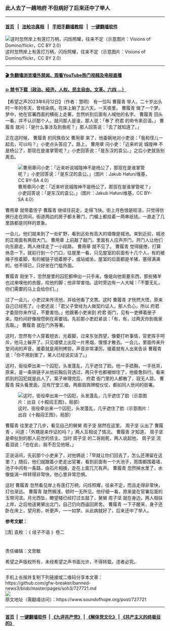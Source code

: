 ### 此人去了一趟地府 不但病好了后来还中了举人
------------------------

#### [首页](https://github.com/gfw-breaker/banned-news3/blob/master/README.md) &nbsp;&nbsp;|&nbsp;&nbsp; [法轮功真相](https://github.com/begood0513/basic/blob/master/README.md)  &nbsp;&nbsp;|&nbsp;&nbsp; [手把手翻墙教程](https://github.com/gfw-breaker/guides/wiki)  &nbsp;&nbsp;|&nbsp;&nbsp; [一键翻墙软件](https://github.com/gfw-breaker/nogfw/blob/master/README.md)  



<div><img alt="这时忽然岸上有莲灯万柄，闪烁照耀，往来不定（示意图片：Visions of Domino/flickr，CC BY 2.0）" src="https://img.soundofhope.org/2023-06/1686539701515-1686578058627.jpg"/>
<br/><figcaption class="caption">
 这时忽然岸上有莲灯万柄，闪烁照耀，往来不定（示意图片：Visions of Domino/flickr，CC BY 2.0）
</figcaption></div><hr/>

#### [ 🎬  免翻墙浏览墙外禁闻、观看YouTube热门视频及电视直播](https://github.com/gfw-breaker/HelloWorld)

#### [ 💥  禁书下载（政治、经济、人权、民主自由、文革、六四 ...）](https://github.com/gfw-breaker/books/blob/master/README.md)

<div><div class="Content__Wrapper sc-1bvya0-0 elmmKw article_body" data-checkusr="" itemprop="articleBody">
 <div id="post_place_1">
 </div>
 <p class="meta-top">
  <span class="meta">
   【希望之声2023年6月12日】（作者：慧明）
  </span>
  有一位叫
  <ok href="/term/879812">
   曹履青
  </ok>
  举人，二十岁出头时一年的冬天，曾经染病，在床上躺了五六天。一天夜里，
  <ok href="/term/879812">
   曹履青
  </ok>
  做了一个梦。梦中，他在官署西面的横街上走著，忽然听到后面有人喊他的名字。
  <ok href="/term/879812">
   曹履青
  </ok>
  回头一看，并不认识那个人。就问那人是谁，那人说：「奉了
  <ok href="/term/868379">
   府君
  </ok>
  的命令来召请。」
  <ok href="/term/879812">
   曹履青
  </ok>
  就问：「是什么事涉及到我呢？」那人回答说：「去了就知道了。」
 </p>
 <p>
  正在这时候，
  <ok href="/term/879812">
   曹履青
  </ok>
  的同族伯父
  <ok href="/term/879494">
   曹用章
  </ok>
  来了，他委婉地对小吏说：「我和侄儿一起去，可以吗？」小吏点头答应了。路上，
  <ok href="/term/879494">
   曹用章
  </ok>
  问小吏：「近来听说
  <ok href="/term/122738">
   城隍神
  </ok>
  不是杨公了，那现在是谁掌管呢？」小吏回答说：「是东汉的袁公。」之后小吏就告别离去。
 </p>
 <figure class="OImage__StyledFigure-sc-1lfley0-0 jWYblU">
  <img alt="曹用章问小吏：「近来听说城隍神不是杨公了，那现在是谁掌管呢？」小吏回答说：「是东汉的袁公。」（图片：Jakub Hałun/维基，CC BY-SA 4.0）" src="https://img.soundofhope.org/2023-03/1679986688534-1680191125221.jpg"/>
  <br/><figcaption>
   曹用章问小吏：「近来听说城隍神不是杨公了，那现在是谁掌管呢？」小吏回答说：「是东汉的袁公。」（图片：Jakub Hałun/维基，CC BY-SA 4.0）
  </figcaption>
 </figure>
 <p>
  <ok href="/term/879494">
   曹用章
  </ok>
  就带着侄子
  <ok href="/term/879812">
   曹履青
  </ok>
  继续往前走，走得飞快。街上月色很是皎洁，只觉得仿佛行走在阴间，街道两边的房子都关著门，门楣上都挂着一两串纸钱。一直走了几里路都是同样的景象。
 </p>
 <p>
  一会儿，他们就来到了一处旷野，看到远处有高大的墙像是城池。来到近前，城池的正南面有两扇大门。
  <ok href="/term/879494">
   曹用章
  </ok>
  上前敲了敲门，里面有人应声开门，开门人让他们向东廊走，两人继续走了一小段路，
  <ok href="/term/879494">
   曹用章
  </ok>
  就不见了。
  <ok href="/term/879812">
   曹履青
  </ok>
  觉得疲倦，打算休息一下，就前行到一个门口，往屋里一看，只见屋室的前面有十几个人，有的被绳子拴着脚，有的被链子锁着脖子，或站或坐。屋室的后面都是羊猪，塞得满满的。他不得已，只好坐在门槛外面。
 </p>
 <p>
  <ok href="/term/879812">
   曹履青
  </ok>
  刚坐下，忽然屋里的囚犯都伸出一只手来，像是向他索要东西，那些猪羊也过来嗅他的衣服，咬他的脚；他非常害怕。这时旁边有一人大喊：「不要无礼，你们需要的马上会给你们。」
 </p>
 <p>
  过了一会儿，小吏过来传讯他，并给他看了文票。这时
  <ok href="/term/879812">
   曹履青
  </ok>
  才恍然大悟，原来自己已经死了。小吏还说：「君父子曾经为人做契约证人，那人负心，所以
  <ok href="/term/868379">
   府君
  </ok>
  才委屈你来作证，不要害怕。」他跟著小吏来到
  <ok href="/term/868379">
   府君
  </ok>
  衙门，见有一吏捧着册子来，隐约间好像按惯例在索要钱。先前那小吏赶紧说：「有，有，过两天你到我家去取。」
  <ok href="/term/879812">
   曹履青
  </ok>
  就在门外等著。
 </p>
 <p>
  这时，忽然有个人穿着短衣，光着脚，过来东张西望，像要打听事情，官吏挥手呵斥，他马上躲开了。只见墙壁上出现一片黑烟，慢慢才散去。一会儿，里面传来升堂问询的声音，接着就是用刑拷掠，声音非常凄厉。接着就有人出来告诉
  <ok href="/term/879812">
   曹履青
  </ok>
  说：「你不用到案了，某人已经说实话了。」
 </p>
 <p>
  这时，衙役牵出来一个囚犯，头发蓬乱，几乎遮住了脸。他一手捂胸，一手抚背，原来，是一条铁链子从他前胸后背透过，两只手也都被绑住了，他疲惫斜行。看来抓到的囚犯就是此人了。案子审理完后，
  <ok href="/term/868379">
   府君
  </ok>
  衙门里的人都散了，寂无人踪。
  <ok href="/term/879812">
   曹履青
  </ok>
  探头看里面，见有厅堂三楹，两廊肩舆牌棍仪仗，都如同人世间的衙署。
 </p>
 <figure class="OImage__StyledFigure-sc-1lfley0-0 jWYblU">
  <img alt="这时，衙役牵出来一个囚犯，头发蓬乱，几乎遮住了脸（示意图片：出自《十殿阎王图》，局部）" src="https://img.soundofhope.org/2023-06/1686538197030-1686568280354.jpg"/>
  <br/><figcaption>
   这时，衙役牵出来一个囚犯，头发蓬乱，几乎遮住了脸（示意图片：出自《十殿阎王图》，局部）
  </figcaption>
 </figure>
 <p>
  <ok href="/term/879812">
   曹履青
  </ok>
  往里走了几步，看见自己的舅舅
  <ok href="/term/879500">
   周子坚
  </ok>
  居然在这里。
  <ok href="/term/879500">
   周子坚
  </ok>
  认出了
  <ok href="/term/879812">
   曹履青
  </ok>
  ，问道：「外甥是来作证的吗？」两人互相说了情况。
  <ok href="/term/879812">
   曹履青
  </ok>
  才知道，
  <ok href="/term/879500">
   周子坚
  </ok>
  是牵扯到的那人前世的债主。当时
  <ok href="/term/879500">
   周子坚
  </ok>
  的二哥刚死，两人说起他，
  <ok href="/term/879500">
   周子坚
  </ok>
  流着泪说：「也在此，我不忍见他呀。」
 </p>
 <p>
  正说话间，先前那个小吏来了，对他俩说：「早就让你们回去了，怎么还滞留在这里？」随后，他们就跟着小吏走出官署，看到前面有一个大池子，周围都围着墙，池子中间有一条路，由石片相接，走在上面兀兀有声。
  <ok href="/term/879812">
   曹履青
  </ok>
  忽然掉水里了，水像旋涡一样转得非常快，他心里非常恐惧。
 </p>
 <p>
  这时
  <ok href="/term/879812">
   曹履青
  </ok>
  忽然看见岸上有莲灯万柄，闪烁照耀，往来不定，而且走得非常快，灯也渐远。
  <ok href="/term/879812">
   曹履青
  </ok>
  陡然搁浅，顿时一无所见。他仔细一看，原来是在官署后面的玉带河滨。月光西坠，瞭望楼已经打过五鼓了，舅舅
  <ok href="/term/879500">
   周子坚
  </ok>
  就在身边，两人相扶上岸，之后他送舅舅出北门，自己仍向西返回房舍。
  <ok href="/term/879812">
   曹履青
  </ok>
  一下子醒来，身子还卧在床上，望月影，听更声，一一如梦。从此病就好了，后来还中了举人。
 </p>
 <p>
  <strong>
   参考文献：
  </strong>
 </p>
 <p>
  [清]
  <ok href="/term/87178">
   袁枚
  </ok>
  ：《
  <ok href="/term/602312">
   续子不语
  </ok>
  》卷二
 </p>
 <h1>
 </h1>
 <p class="meta-btm">
  责任编辑：文思敏
 </p>
 <p class="meta-btm">
  希望之声版权所有，未经希望之声书面允许，不得转载，违者必究。
 </p>
</div>
</div>
<hr/>
手机上长按并复制下列链接或二维码分享本文章：<br/>
https://github.com/gfw-breaker/banned-news3/blob/master/pages/soh3/727721.md <br/>
<a href='https://github.com/gfw-breaker/banned-news3/blob/master/pages/soh3/727721.md'><img src='https://github.com/gfw-breaker/banned-news3/blob/master/pages/soh3/727721.md.png'/></a> <br/>
原文地址（需翻墙访问）：https://www.soundofhope.org/post/727721


------------------------
#### [首页](https://github.com/gfw-breaker/banned-news3/blob/master/README.md) &nbsp;|&nbsp; [一键翻墙软件](https://github.com/gfw-breaker/nogfw/blob/master/README.md) &nbsp;| [《九评共产党》](https://github.com/gfw-breaker/9ping.md/blob/master/README.md#九评之一评共产党是什么) | [《解体党文化》](https://github.com/gfw-breaker/jtdwh.md/blob/master/README.md) | [《共产主义的终极目的》](https://github.com/gfw-breaker/gczydzjmd.md/blob/master/README.md)


<img src='http://gfw-breaker.win/banned-news3/pages/soh3/727721.md' width='0px' height='0px'/>